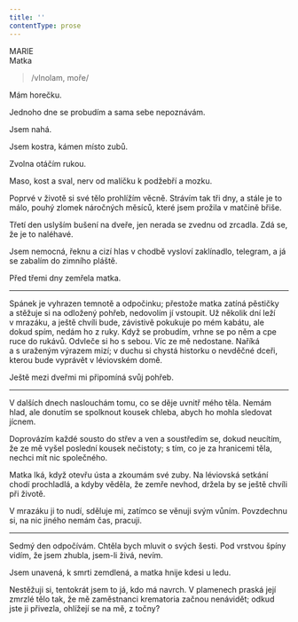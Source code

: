 ```yaml
---
title: ''
contentType: prose
---
```


MARIE  
Matka

> /vlnolam, moře/

Mám horečku.

Jednoho dne se probudím a sama sebe nepoznávám.

Jsem nahá.

Jsem kostra, kámen místo zubů.

Zvolna otáčím rukou.

Maso, kost a sval, nerv od malíčku k podžebří a mozku.

Poprvé v životě si své tělo prohlížím věcně. Strávím tak tři dny, a stále je to málo, pouhý zlomek náročných měsíců, které jsem prožila v matčině břiše.

Třetí den uslyším bušení na dveře, jen nerada se zvednu od zrcadla. Zdá se, že je to naléhavé.

Jsem nemocná, řeknu a cizí hlas v chodbě vysloví zaklínadlo, telegram, a já se zabalím do zimního pláště.

Před třemi dny zemřela matka.

* * *

Spánek je vyhrazen temnotě a odpočinku; přestože matka zatíná pěstičky a stěžuje si na odložený pohřeb, nedovolím jí vstoupit. Už několik dní leží v mrazáku, a ještě chvíli bude, závistivě pokukuje po mém kabátu, ale dokud spím, nedám ho z ruky. Když se probudím, vrhne se po něm a cpe ruce do rukávů. Odvleče si ho s sebou. Víc ze mě nedostane. Naříká a s uraženým výrazem mizí; v duchu si chystá historku o nevděčné dceři, kterou bude vyprávět v léviovském domě.

Ještě mezi dveřmi mi připomíná svůj pohřeb.

* * *

V dalších dnech naslouchám tomu, co se děje uvnitř mého těla. Nemám hlad, ale donutím se spolknout kousek chleba, abych ho mohla sledovat jícnem.

Doprovázím každé sousto do střev a ven a soustředím se, dokud neucítím, že ze mě vyšel poslední kousek nečistoty; s tím, co je za hranicemi těla, nechci mít nic společného.

Matka lká, když otevřu ústa a zkoumám své zuby. Na léviovská setkání chodí prochladlá, a kdyby věděla, že zemře nevhod, držela by se ještě chvíli při životě.

V mrazáku ji to nudí, sděluje mi, zatímco se věnuji svým vůním. Povzdechnu si, na nic jiného nemám čas, pracuji.

* * *

Sedmý den odpočívám. Chtěla bych mluvit o svých šesti. Pod vrstvou špíny vidím, že jsem zhubla, jsem-li živá, nevím.

Jsem unavená, k smrti zemdlená, a matka hnije kdesi u ledu.

Nestěžuji si, tentokrát jsem to já, kdo má navrch. V plamenech praská její zmrzlé tělo tak, že mě zaměstnanci krematoria začnou nenávidět; odkud jste ji přivezla, ohlížejí se na mě, z točny?
